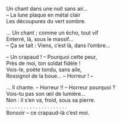 Un chant dans une nuit sans air…     
– La lune plaque en métal clair     
Les découpures du vert sombre.     
     
… Un chant ; comme un écho, tout vif     
Enterré, là, sous le massif…     
– Ça se tait : Viens, c’est là, dans l’ombre…     
     
– Un crapaud ! – Pourquoi cette peur,     
Près de moi, ton soldat fidèle !     
Vois-le, poète tondu, sans aile,     
Rossignol de la boue… – Horreur ! –     
     
… Il chante. – Horreur !! – Horreur pourquoi ?     
Vois-tu pas son œil de lumière…     
Non : il s’en va, froid, sous sa pierre.     
. . . . . . . . . . . . . . . . . . . . .     
Bonsoir – ce crapaud-là c’est moi.     
